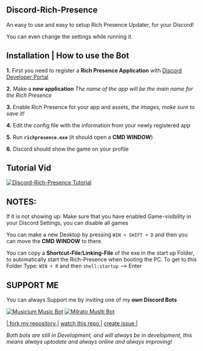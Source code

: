 ## Discord-Rich-Presence

An easy to use and easy to setup Rich Presence Updater, for your Discord! 

You can even change the settings while running it.

## Installation | How to use the Bot

 **1.** First you need to register a **Rich Presence Application** with [Discord Developer Portal](https://discord.com/developers)

 **2.** Make a **new application** *The name of the app will be the main name for the Rich Presence*
 
 **3.** Enable Rich Presence for your app and assets, *the images, make sure to save it!*
 
 **4.** Edit the config file with the information from your newly registered app

 **5.** Run **`richpresence.exe`** (it should open a **CMD WINDOW**)

 **6.** Discord should show the game on your profile

## Tutorial Vid

[![Discord-Rich-Presence Tutorial](https://res.cloudinary.com/marcomontalbano/image/upload/v1603665012/video_to_markdown/images/youtube--5C2OGVF98Fo-c05b58ac6eb4c4700831b2b3070cd403.jpg)](https://youtu.be/5C2OGVF98Fo "Discord-Rich-Presence Tutorial")

## **NOTES:**

If it is not showing up: Make sure that you have enabled Game-visibility in your Discord Settings, you can disable all games


You can make a new Desktop by pressing `WIN + SHIFT + D` and then you can move the **CMD WINDOW** to there.

You can copy a **Shortcut-File**/**Linking-File** of the exe in the start up Folder, to automatically start the Rich-Presence when booting the PC. To get to this Folder Type: `WIN + R` and then `shell:startup`  --> Enter

## SUPPORT ME

You can always Support me by inviting one of my **own Discord Bots**

[![Musicium Music Bot](https://cdn.discordapp.com/attachments/742446682381221938/770055673965707264/test1.png)](https://bit.ly/Musicium)
[![Milrato Muslti Bot](https://cdn.discordapp.com/attachments/742446682381221938/770056826724679680/test1.png)](https://bit.ly/Milrato)

[| fork my repository  |](https://github.com/user/repository/fork)
[watch this repo  |](https://github.com/user/repository/subscription)
[create issue |](https://github.com/user/repository/issues/new)

*Both bots are still in Development, and will always be in development, this means always uptodate and always online and always improving!*
